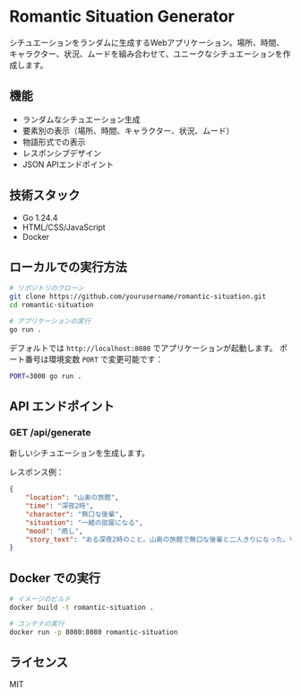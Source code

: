 # Romantic Situation Generator

シチュエーションをランダムに生成するWebアプリケーション。場所、時間、キャラクター、状況、ムードを組み合わせて、ユニークなシチュエーションを作成します。

## 機能

- ランダムなシチュエーション生成
- 要素別の表示（場所、時間、キャラクター、状況、ムード）
- 物語形式での表示
- レスポンシブデザイン
- JSON APIエンドポイント

## 技術スタック

- Go 1.24.4
- HTML/CSS/JavaScript
- Docker

## ローカルでの実行方法

```bash
# リポジトリのクローン
git clone https://github.com/yourusername/romantic-situation.git
cd romantic-situation

# アプリケーションの実行
go run .
```

デフォルトでは `http://localhost:8080` でアプリケーションが起動します。
ポート番号は環境変数 `PORT` で変更可能です：

```bash
PORT=3000 go run .
```

## API エンドポイント

### GET /api/generate

新しいシチュエーションを生成します。

レスポンス例：
```json
{
    "location": "山奥の旅館",
    "time": "深夜2時",
    "character": "無口な後輩",
    "situation": "一緒の部屋になる",
    "mood": "癒し",
    "story_text": "ある深夜2時のこと。山奥の旅館で無口な後輩と二人きりになった。\nそんな時、突然一緒の部屋になる…\n雰囲気は癒しに包まれていった…"
}
```

## Docker での実行

```bash
# イメージのビルド
docker build -t romantic-situation .

# コンテナの実行
docker run -p 8080:8080 romantic-situation
```

## ライセンス

MIT 